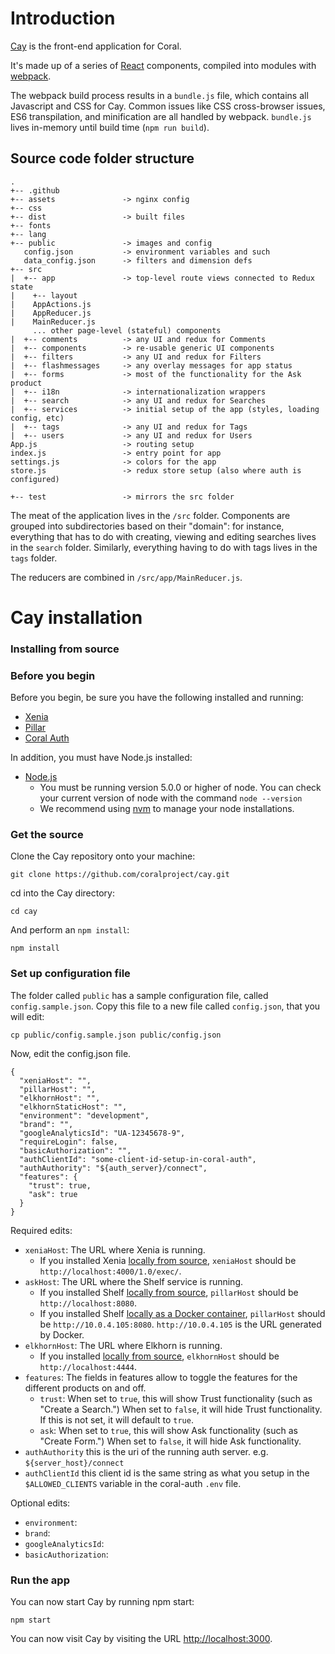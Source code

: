 # Introduction

[Cay](https://github.com/coralproject/cay) is the front-end application for Coral.

It's made up of a series of [React](https://facebook.github.io/react/) components, compiled into modules with [webpack](http://webpack.github.io/).

The webpack build process results in a `bundle.js` file, which contains all Javascript and CSS for Cay. Common issues like CSS cross-browser issues, ES6 transpilation, and minification are all handled by webpack. `bundle.js` lives in-memory until build time (`npm run build`).

## Source code folder structure

```
.
+-- .github
+-- assets               -> nginx config
+-- css
+-- dist                 -> built files
+-- fonts
+-- lang
+-- public               -> images and config
   config.json           -> environment variables and such
   data_config.json      -> filters and dimension defs
+-- src
|  +-- app               -> top-level route views connected to Redux state
|    +-- layout
|    AppActions.js
|    AppReducer.js
|    MainReducer.js
     ... other page-level (stateful) components
|  +-- comments          -> any UI and redux for Comments
|  +-- components        -> re-usable generic UI components
|  +-- filters           -> any UI and redux for Filters
|  +-- flashmessages     -> any overlay messages for app status
|  +-- forms             -> most of the functionality for the Ask product
|  +-- i18n              -> internationalization wrappers
|  +-- search            -> any UI and redux for Searches
|  +-- services          -> initial setup of the app (styles, loading config, etc)
|  +-- tags              -> any UI and redux for Tags
|  +-- users             -> any UI and redux for Users
App.js                   -> routing setup
index.js                 -> entry point for app
settings.js              -> colors for the app
store.js                 -> redux store setup (also where auth is configured)

+-- test                 -> mirrors the src folder
```

The meat of the application lives in the `/src` folder. Components are grouped into subdirectories based on their "domain": for instance, everything that has to do with creating, viewing and editing searches lives in the `search` folder. Similarly, everything having to do with tags lives in the `tags` folder.

The reducers are combined in `/src/app/MainReducer.js`.

# Cay installation

### Installing from source

### Before you begin

Before you begin, be sure you have the following installed and running:

* [Xenia](../../xenia/#xenia-installation)
* [Pillar](../../pillar/#pillar-installation)
* [Coral Auth](https://github.com/coralproject/coral-auth)

In addition, you must have Node.js installed:

* [Node.js](https://nodejs.org/en/download/)
    * You must be running version 5.0.0 or higher of node. You can check your current version of node with the command `node --version`
    * We recommend using [nvm](https://www.npmjs.com/package/nvm) to manage your node installations.

### Get the source

Clone the Cay repository onto your machine:
```
git clone https://github.com/coralproject/cay.git
```
cd into the Cay directory:
```
cd cay
```
And perform an `npm install`:
```
npm install
```

### Set up configuration file

The folder called `public` has a sample configuration file, called `config.sample.json`. Copy this file to a new file called `config.json`, that you will edit:
```
cp public/config.sample.json public/config.json
```

Now, edit the config.json file.
```
{
  "xeniaHost": "",
  "pillarHost": "",
  "elkhornHost": "",
  "elkhornStaticHost": "",
  "environment": "development",
  "brand": "",
  "googleAnalyticsId": "UA-12345678-9",
  "requireLogin": false,
  "basicAuthorization": "",
  "authClientId": "some-client-id-setup-in-coral-auth",
  "authAuthority": "${auth_server}/connect",
  "features": {
    "trust": true,
    "ask": true
  }
}
```

Required edits:

* `xeniaHost`: The URL where Xenia is running.
    * If you installed Xenia [locally from source](../xenia/#xenia-installation), `xeniaHost` should be `http://localhost:4000/1.0/exec/`.
* `askHost`: The URL where the Shelf service is running.
    * If you installed Shelf [locally from source](../pillar/#install-pillar-from-source), `pillarHost` should be `http://localhost:8080`.
    * If you installed Shelf [locally as a Docker container](../pillar/#install-as-docker-container), `pillarHost` should be `http://10.0.4.105:8080`. `http://10.0.4.105` is the URL generated by Docker.
* `elkhornHost`: The URL where Elkhorn is running.
    * If you installed [locally from source](../elkhorn/#elkhorn-installation), `elkhornHost` should be `http://localhost:4444`.
* `features`: The fields in features allow to toggle the features for the different products on and off.
    * `trust`: When set to `true`, this will show Trust functionality (such as "Create a Search.") When set to `false`, it will hide Trust functionality. If this is not set, it will default to `true`.
    * `ask`: When set to `true`, this will show Ask functionality (such as "Create Form.") When set to `false`, it will hide Ask functionality.
* `authAuthority` this is the uri of the running auth server. e.g. `${server_host}/connect`
* `authClientId` this client id is the same string as what you setup in the `$ALLOWED_CLIENTS` variable in the coral-auth `.env` file.

Optional edits:

* `environment`:
* `brand`:
* `googleAnalyticsId`:
* `basicAuthorization`:


### Run the app

You can now start Cay by running npm start:
```
npm start
```
You can now visit Cay by visiting the URL [http://localhost:3000](http://localhost:3000).
